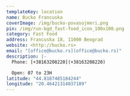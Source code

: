 ```yaml
---
templateKey: location
name: Bucko Francuska
coverImage: /img/bucko-povasojmeri.png
pin: /img/run-bgd_fast-food_icon_100x100.png
category: Fast Food
address: Francuska 18, 11000 Beograd
website: <http://bucko.rs>
email: "[office@bucko.rs](office@bucko.rs)"
description: |-
  Phone: [+38163208220](+38163208220)

  Open: 07 to 23H
latitude: "44.8187485184244"
longitude: "20.46421314037109"
---
```

